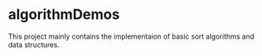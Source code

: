 # algorithmDemos
This project mainly contains the implementaion of basic sort algorithms and data structures.

